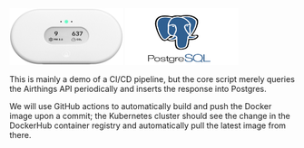 <img src="images/airthang.png" alt="Airthings" width="200" height="100">
<img src="images/elephant.png" alt="Postgres" width="200" height="100">

This is mainly a demo of a CI/CD pipeline, but the core script merely queries the Airthings API periodically and inserts the response into Postgres.

We will use GitHub actions to automatically build and push the Docker image upon a commit; the Kubernetes cluster should see the change in the DockerHub container registry and automatically pull the latest image from there. 